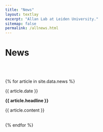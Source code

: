 ```yaml
---
title: "News"
layout: textlay
excerpt: "Allan Lab at Leiden University."
sitemap: false
permalink: /allnews.html
---
```


# News

<br>
<br>

{% for article in site.data.news %}
<p>{{ article.date }}</p>
<p><b>{{ article.headline }}</b></p>
<p>{{ article.content }}</p>
<br>
{% endfor %}
